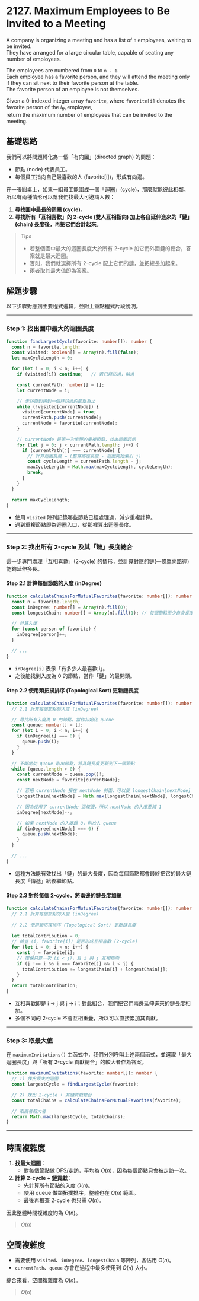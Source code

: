 # 2127. Maximum Employees to Be Invited to a Meeting

A company is organizing a meeting and has a list of `n` employees, waiting to be invited.  
They have arranged for a large circular table, capable of seating any number of employees.

The employees are numbered from `0` to `n - 1`.  
Each employee has a favorite person, and they will attend the meeting only if they can sit next to their favorite person at the table.  
The favorite person of an employee is not themselves.

Given a 0-indexed integer array `favorite`, where `favorite[i]` denotes the favorite person of the $i_{th}$ employee,  
return the maximum number of employees that can be invited to the meeting.

## 基礎思路
我們可以將問題轉化為一個「有向圖」(directed graph) 的問題：
- 節點 (node) 代表員工。
- 每個員工指向自己最喜歡的人 (favorite[i])，形成有向邊。

在一張圓桌上，如果一組員工能圍成一個「迴圈」(cycle)，那麼就能彼此相鄰。  
所以有兩種情形可以幫我們找最大可邀請人數：
1. **尋找圖中最長的迴圈 (cycle)**。
2. **尋找所有「互相喜歡」的 2-cycle (雙人互相指向) 加上各自延伸進來的「鏈」(chain) 長度後，再把它們合計起來。**

> Tips
> - 若整個圖中最大的迴圈長度大於所有 2-cycle 加它們外圍鏈的總合，答案就是最大迴圈。
> - 否則，我們就選擇所有 2-cycle 配上它們的鏈，並把總長加起來。
> - 兩者取其最大值即為答案。

## 解題步驟

以下步驟對應到主要程式邏輯，並附上重點程式片段說明。

---

### Step 1: 找出圖中最大的迴圈長度

```typescript
function findLargestCycle(favorite: number[]): number {
  const n = favorite.length;
  const visited: boolean[] = Array(n).fill(false);
  let maxCycleLength = 0;

  for (let i = 0; i < n; i++) {
    if (visited[i]) continue;   // 若已拜訪過，略過

    const currentPath: number[] = [];
    let currentNode = i;

    // 走訪直到遇到一個拜訪過的節點為止
    while (!visited[currentNode]) {
      visited[currentNode] = true;
      currentPath.push(currentNode);
      currentNode = favorite[currentNode];
    }

    // currentNode 是第一次出現的重複節點，找出迴圈起始
    for (let j = 0; j < currentPath.length; j++) {
      if (currentPath[j] === currentNode) {
        // 計算迴圈長度 = (整條路徑長度 - 迴圈開始索引 j)
        const cycleLength = currentPath.length - j;
        maxCycleLength = Math.max(maxCycleLength, cycleLength);
        break;
      }
    }
  }

  return maxCycleLength;
}
```
- 使用 `visited` 陣列記錄哪些節點已經處理過，減少重複計算。
- 遇到重複節點即為迴圈入口，從那裡算出迴圈長度。

---

### Step 2: 找出所有 2-cycle 及其「鏈」長度總合

這一步專門處理「互相喜歡」(2-cycle) 的情形，並計算對應的鏈(一條單向路徑) 能夠延伸多長。

#### Step 2.1 計算每個節點的入度 (inDegree)
```typescript
function calculateChainsForMutualFavorites(favorite: number[]): number {
  const n = favorite.length;
  const inDegree: number[] = Array(n).fill(0);
  const longestChain: number[] = Array(n).fill(1); // 每個節點至少自身長度 1

  // 計算入度
  for (const person of favorite) {
    inDegree[person]++;
  }

  // ...
}
```
- `inDegree[i]` 表示「有多少人最喜歡 i」。
- 之後能找到入度為 0 的節點，當作「鏈」的最開頭。

#### Step 2.2 使用類拓撲排序 (Topological Sort) 更新鏈長度
```typescript
function calculateChainsForMutualFavorites(favorite: number[]): number {
  // 2.1 計算每個節點的入度 (inDegree)

  // 尋找所有入度為 0 的節點，當作初始化 queue
  const queue: number[] = [];
  for (let i = 0; i < n; i++) {
    if (inDegree[i] === 0) {
      queue.push(i);
    }
  }

  // 不斷地從 queue 取出節點，將其鏈長度更新到下一個節點
  while (queue.length > 0) {
    const currentNode = queue.pop()!;
    const nextNode = favorite[currentNode];

    // 若把 currentNode 接在 nextNode 前面，可以使 longestChain[nextNode] 更長
    longestChain[nextNode] = Math.max(longestChain[nextNode], longestChain[currentNode] + 1);

    // 因為使用了 currentNode 這條邊，所以 nextNode 的入度要減 1
    inDegree[nextNode]--;

    // 如果 nextNode 的入度歸 0，則放入 queue
    if (inDegree[nextNode] === 0) {
      queue.push(nextNode);
    }
  }

  // ...
}
```
- 這種方法能有效找出「鏈」的最大長度，因為每個節點都會最終把它的最大鏈長度「傳遞」給後繼節點。

#### Step 2.3 對於每個 2-cycle，將兩邊的鏈長度加總
```typescript
function calculateChainsForMutualFavorites(favorite: number[]): number {
  // 2.1 計算每個節點的入度 (inDegree)
  
  // 2.2 使用類拓撲排序 (Topological Sort) 更新鏈長度
  
  let totalContribution = 0;
  // 檢查 (i, favorite[i]) 是否形成互相喜歡 (2-cycle)
  for (let i = 0; i < n; i++) {
    const j = favorite[i];
    // 確保只算一次 (i < j)，且 i 與 j 互相指向
    if (j !== i && i === favorite[j] && i < j) {
      totalContribution += longestChain[i] + longestChain[j];
    }
  }
  return totalContribution;
}
```
- 互相喜歡即是 i -> j 與 j -> i；對此組合，我們把它們兩邊延伸進來的鏈長度相加。
- 多個不同的 2-cycle 不會互相重疊，所以可以直接累加其貢獻。

---

### Step 3: 取最大值

在 `maximumInvitations()` 主函式中，我們分別呼叫上述兩個函式，並選取「最大迴圈長度」與「所有 2-cycle 貢獻總合」的較大者作為答案。

```typescript
function maximumInvitations(favorite: number[]): number {
  // 1) 找出最大的迴圈
  const largestCycle = findLargestCycle(favorite);

  // 2) 找出 2-cycle + 其鏈貢獻總合
  const totalChains = calculateChainsForMutualFavorites(favorite);

  // 取兩者較大者
  return Math.max(largestCycle, totalChains);
}
```

---

## 時間複雜度
1. **找最大迴圈**：
    - 對每個節點做 DFS/走訪，平均為 $O(n)$，因為每個節點只會被走訪一次。
2. **計算 2-cycle + 鏈貢獻**：
    - 先計算所有節點的入度 $O(n)$。
    - 使用 queue 做類拓撲排序，整體也在 $O(n)$ 範圍。
    - 最後再檢查 2-cycle 也只需 $O(n)$。

因此整體時間複雜度約為 $O(n)$。

> $O(n)$

## 空間複雜度
- 需要使用 `visited`、`inDegree`、`longestChain` 等陣列，各佔用 $O(n)$。
- `currentPath`、`queue` 亦會在過程中最多使用到 $O(n)$ 大小。

綜合來看，空間複雜度為 $O(n)$。

> $O(n)$
